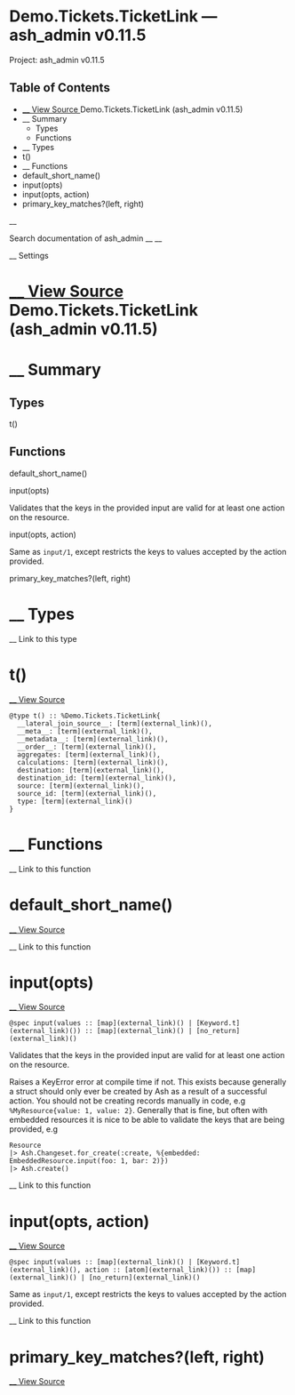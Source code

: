 # Demo.Tickets.TicketLink — ash_admin v0.11.5

Project: ash_admin v0.11.5

## Table of Contents

- [ __ View Source ](external_link) Demo.Tickets.TicketLink (ash_admin v0.11.5)
- __ Summary
  - Types
  - Functions
- __ Types
- t()
- __ Functions
- default_short_name()
- input(opts)
- input(opts, action)
- primary_key_matches?(left, right)

__

Search documentation of ash_admin __ __

__ Settings

#  [ __ View Source ](external_link) Demo.Tickets.TicketLink (ash_admin v0.11.5)

#  __ Summary

##  Types

t()

##  Functions

default_short_name()

input(opts)

Validates that the keys in the provided input are valid for at least one action on the resource.

input(opts, action)

Same as `input/1`, except restricts the keys to values accepted by the action provided.

primary_key_matches?(left, right)

#  __ Types

__ Link to this type

# t()

[ __ View Source ](external_link)
    
    
    @type t() :: %Demo.Tickets.TicketLink{
      __lateral_join_source__: [term](external_link)(),
      __meta__: [term](external_link)(),
      __metadata__: [term](external_link)(),
      __order__: [term](external_link)(),
      aggregates: [term](external_link)(),
      calculations: [term](external_link)(),
      destination: [term](external_link)(),
      destination_id: [term](external_link)(),
      source: [term](external_link)(),
      source_id: [term](external_link)(),
      type: [term](external_link)()
    }

#  __ Functions

__ Link to this function

# default_short_name()

[ __ View Source ](external_link)

__ Link to this function

# input(opts)

[ __ View Source ](external_link)
    
    
    @spec input(values :: [map](external_link)() | [Keyword.t](external_link)()) :: [map](external_link)() | [no_return](external_link)()

Validates that the keys in the provided input are valid for at least one action on the resource.

Raises a KeyError error at compile time if not. This exists because generally a struct should only ever be created by Ash as a result of a successful action. You should not be creating records manually in code, e.g `%MyResource{value: 1, value: 2}`. Generally that is fine, but often with embedded resources it is nice to be able to validate the keys that are being provided, e.g
    
    
    Resource
    |> Ash.Changeset.for_create(:create, %{embedded: EmbeddedResource.input(foo: 1, bar: 2)})
    |> Ash.create()

__ Link to this function

# input(opts, action)

[ __ View Source ](external_link)
    
    
    @spec input(values :: [map](external_link)() | [Keyword.t](external_link)(), action :: [atom](external_link)()) :: [map](external_link)() | [no_return](external_link)()

Same as `input/1`, except restricts the keys to values accepted by the action provided.

__ Link to this function

# primary_key_matches?(left, right)

[ __ View Source ](external_link)
